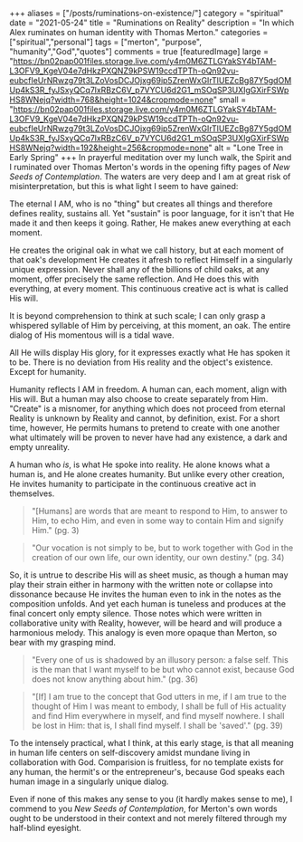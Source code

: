 +++
aliases = ["/posts/ruminations-on-existence/"]
category = "spiritual"
date = "2021-05-24"
title = "Ruminations on Reality"
description = "In which Alex ruminates on human identity with Thomas Merton."
categories = ["spiritual","personal"]
tags = ["merton", "purpose", "humanity","God","quotes"]
comments = true
[featuredImage]
  large = "https://bn02pap001files.storage.live.com/y4m0M6ZTLGYakSY4bTAM-L3OFV9_KgeV04e7dHkzPXQNZ9kPSW19ccdTPTh-oQn92vu-eubcfIeUrNRwzg79t3LZoVosDCJOjxg69ip5ZrenWxGIrTlUEZcBg87Y5gdOMUp4kS3R_fyJSxyQCq7lxRBzC6V_p7VYCU6d2G1_mSOqSP3UXIgGXirFSWpHS8WNejq?width=768&height=1024&cropmode=none"
  small = "https://bn02pap001files.storage.live.com/y4m0M6ZTLGYakSY4bTAM-L3OFV9_KgeV04e7dHkzPXQNZ9kPSW19ccdTPTh-oQn92vu-eubcfIeUrNRwzg79t3LZoVosDCJOjxg69ip5ZrenWxGIrTlUEZcBg87Y5gdOMUp4kS3R_fyJSxyQCq7lxRBzC6V_p7VYCU6d2G1_mSOqSP3UXIgGXirFSWpHS8WNejq?width=192&height=256&cropmode=none"
  alt   = "Lone Tree in Early Spring"
+++
In prayerful meditation over my lunch walk, the Spirit and I ruminated over Thomas Merton's words in the opening fifty pages of _New Seeds of Contemplation_. The waters are very deep and I am at great risk of misinterpretation, but this is what light I seem to have gained:

The eternal I AM, who is no "thing" but creates all things and therefore defines reality, sustains all. Yet "sustain" is poor language, for it isn't that He made it and then keeps it going. Rather, He makes anew everything at each moment.

He creates the original oak in what we call history, but at each moment of that oak's development He creates it afresh to reflect Himself in a singularly unique expression. Never shall any of the billions of child oaks, at any moment, offer precisely the same reflection. And He does this with everything, at every moment. This continuous creative act is what is called His will.

It is beyond comprehension to think at such scale; I can only grasp a whispered syllable of Him by perceiving, at this moment, an oak. The entire dialog of His momentous will is a tidal wave.

All He wills display His glory, for it expresses exactly what He has spoken it to be. There is no deviation from His reality and the object's existence. Except for humanity.

Humanity reflects I AM in freedom. A human can, each moment, align with His will. But a human may also choose to create separately from Him. "Create" is a misnomer, for anything which does not proceed from eternal Reality is unknown by Reality and cannot, by definition, exist. For a short time, however, He permits humans to pretend to create with one another what ultimately will be proven to never have had any existence, a dark and empty unreality.

A human who _is_, is what He spoke into reality. He alone knows what a human is, and He alone creates humanity. But unlike every other creation, He invites humanity to participate in the continuous creative act in themselves.

> "[Humans] are words that are meant to respond to Him, to answer to Him, to echo Him, and even in some way to contain Him and signify Him." (pg. 3)

> "Our vocation is not simply to be, but to work together with God in the creation of our own life, our own identity, our own destiny." (pg. 34)

So, it is untrue to describe His will as sheet music, as though a human may play their strain either in harmony with the written note or collapse into dissonance because He invites the human even to ink in the notes as the composition unfolds. And yet each human is tuneless and produces at the final concert only empty silence. Those notes which were written in collaborative unity with Reality, however, will be heard and will produce a harmonious melody. This analogy is even more opaque than Merton, so bear with my grasping mind.

> "Every one of us is shadowed by an illusory person: a false self. This is the man that I want myself to be but who cannot exist, because God does not know anything about him." (pg. 36)

> "[If] I am true to the concept that God utters in me, if I am true to the thought of Him I was meant to embody, I shall be full of His actuality and find Him everywhere in myself, and find myself nowhere. I shall be lost in Him: that is, I shall find myself. I shall be 'saved'." (pg. 39)

To the intensely practical, what I think, at this early stage, is that all meaning in human life centers on self-discovery amidst mundane living in collaboration with God. Comparision is fruitless, for no template exists for any human, the hermit's or the entrepreneur's, because God speaks each human image in a singularly unique dialog.

Even if none of this makes any sense to you (it hardly makes sense to me), I commend to you _New Seeds of Contemplation_, for Merton's own words ought to be understood in their context and not merely filtered through my half-blind eyesight.
